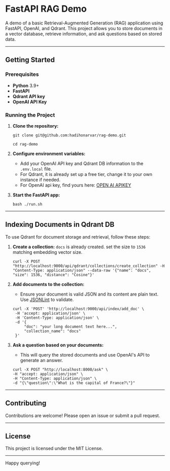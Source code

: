 # FastAPI RAG Demo

A demo of a basic Retrieval-Augmented Generation (RAG) application using FastAPI, OpenAI, and Qdrant. This project allows you to store documents in a vector database, retrieve information, and ask questions based on stored data.

---

## Getting Started

### Prerequisites
- **Python** 3.9+
- **FastAPI**
- **Qdrant API key**
- **OpenAI API Key**

### Running the Project

1. **Clone the repository:**

   ```
   git clone git@github.com:hadihonarvar/rag-demo.git
   ```

   ```
   cd rag-demo
   ```

2. **Configure environment variables:**
   - Add your OpenAI API key and Qdrant DB information to the `.env.local` file.
   - For Qdrant, it is already set up a free tier, change it to your own instance if needed.
   - For OpenAI api key, find yours here: [OPEN AI APIKEY](https://platform.openai.com/api-keys)

3. **Start the FastAPI app:**

   ```
   bash ./run.sh
   ```

---

## Indexing Documents in Qdrant DB

To use Qdrant for document storage and retrieval, follow these steps:

1. **Create a collection:**
    `docs` is already created. set the size to `1536` matching embedding vector size. 
    ```
    curl -X POST "http://localhost:9000/api/qdrant/collections/create_collection" -H  "Content-Type: application/json" --data-raw '{"name": "docs", "size": 1536, "distance": "Cosine"}'
    ```
    


2. **Add documents to the collection:**
   - Ensure your document is valid JSON and its content are plain text. Use [JSONLint](https://jsonlint.com/) to validate.
   ```
   curl -X 'POST' 'http://localhost:9000/api/index/add_doc' \
    -H 'accept: application/json' \
    -H 'Content-Type: application/json' \
    -d '{
        "doc": "your long document text here...",    
        "collection_name": "docs"
    }'
    ```

3. **Ask a question based on your documents:**
   - This will query the stored documents and use OpenAI's API to generate an answer.
   ```
   curl -X POST "http://localhost:8000/ask" \
   -H "accept: application/json" \
   -H "Content-Type: application/json" \
   -d "{\"question\":\"What is the capital of France?\"}"
    ```
---

## Contributing

Contributions are welcome! Please open an issue or submit a pull request.

---

## License

This project is licensed under the MIT License.

---

Happy querying!
